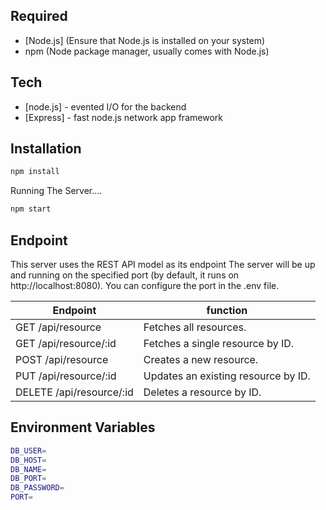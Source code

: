 ## Required
- [Node.js] (Ensure that Node.js is installed on your system)
- npm (Node package manager, usually comes with Node.js)

## Tech
- [node.js] - evented I/O for the backend
- [Express] - fast node.js network app framework 

## Installation


```sh
npm install
```

Running The Server....

```sh
npm start
```

## Endpoint

This server uses the REST API model as its endpoint
The server will be up and running on the specified port (by default, it runs on http://localhost:8080). You can configure the port in the .env file.

| Endpoint | function |
| ------ | ------ |
| GET /api/resource| Fetches all resources. |
| GET /api/resource/:id | Fetches a single resource by ID. |
| POST /api/resource| Creates a new resource.|
|PUT /api/resource/:id | Updates an existing resource by ID.|
| DELETE /api/resource/:id | Deletes a resource by ID.|


## Environment Variables



```sh
DB_USER=
DB_HOST=
DB_NAME=
DB_PORT=
DB_PASSWORD=
PORT=
```


